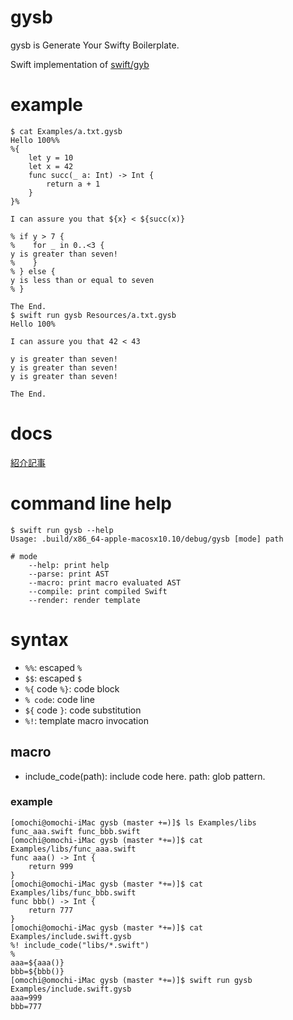 # gysb

gysb is Generate Your Swifty Boilerplate.

Swift implementation of [swift/gyb](https://github.com/apple/swift/blob/master/utils/gyb.py)

# example

```
$ cat Examples/a.txt.gysb 
Hello 100%%
%{
    let y = 10
    let x = 42
    func succ(_ a: Int) -> Int {
        return a + 1
    }
}%

I can assure you that ${x} < ${succ(x)}

% if y > 7 {
%    for _ in 0..<3 {
y is greater than seven!
%    }
% } else {
y is less than or equal to seven
% }

The End.
$ swift run gysb Resources/a.txt.gysb 
Hello 100%

I can assure you that 42 < 43

y is greater than seven!
y is greater than seven!
y is greater than seven!

The End.
```

# docs

[紹介記事](https://qiita.com/omochimetaru/items/422ddd04e95c55dd3833)

# command line help

```
$ swift run gysb --help
Usage: .build/x86_64-apple-macosx10.10/debug/gysb [mode] path

# mode
    --help: print help
    --parse: print AST
    --macro: print macro evaluated AST
    --compile: print compiled Swift
    --render: render template
```

# syntax

- `%%`: escaped `%`
- `$$`: escaped `$`
- `%{` code `%}`: code block
- `% code`: code line
- `${` code `}`: code substitution
- `%!`: template macro invocation

## macro

- include_code(path): include code here. path: glob pattern.

### example

```
[omochi@omochi-iMac gysb (master +=)]$ ls Examples/libs
func_aaa.swift func_bbb.swift
[omochi@omochi-iMac gysb (master *+=)]$ cat Examples/libs/func_aaa.swift 
func aaa() -> Int {
    return 999
}
[omochi@omochi-iMac gysb (master *+=)]$ cat Examples/libs/func_bbb.swift 
func bbb() -> Int {
    return 777
}
[omochi@omochi-iMac gysb (master *+=)]$ cat Examples/include.swift.gysb 
%! include_code("libs/*.swift")
%
aaa=${aaa()}
bbb=${bbb()}
[omochi@omochi-iMac gysb (master *+=)]$ swift run gysb Examples/include.swift.gysb 
aaa=999
bbb=777
```





